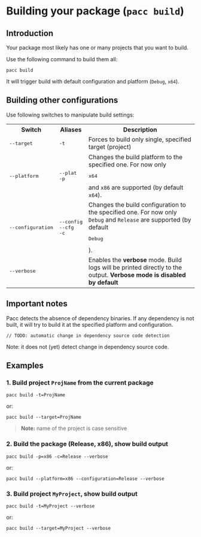 # Building your package (`pacc build`)

## Introduction

Your package most likely has one or many projects that you want to build.

Use the following command to build them all:

```
pacc build
```

It will trigger build with default configuration and platform (`Debug`, `x64`).

## Building other configurations

Use following switches to manipulate build settings:

<table>
	<tr>
		<th>Switch</th>
		<th>Aliases</th>
		<th>Description</th>
	</tr>
	<tr>
		<td><pre>--target</pre></td>
		<td><pre>-t</pre></td>
		<td>Forces to build only single, specified target (project)</td>
	</tr>
	<tr>
		<td><pre>--platform</pre></td>
		<td><pre>--plat<br>-p</pre></td>
		<td>Changes the build platform to the specified one.
		For now only <pre>x64</pre> and <code>x86</code> are supported (by default <code>x64</code>).</td>
	</tr>
	<tr>
		<td><pre>--configuration</pre></td>
		<td><pre>--config<br>--cfg<br>-c</pre></td>
		<td>Changes the build configuration to the specified one. For now only <code>Debug</code> and <code>Release</code> are supported (by default <pre>Debug</pre>).</td>
	</tr>
	<tr>
		<td><pre>--verbose</pre></td>
		<td></td>
		<td>Enables the <b>verbose</b> mode. 
		Build logs will be printed directly to the output. <b>Verbose mode is disabled by default</b></td>
	</tr>
</table>

## Important notes

Pacc detects the absence of dependency binaries. If any dependency is not built, it will try to build it at the specified platform and configuration.

`// TODO: automatic change in dependency source code detection`

Note: it does not (yet) detect change in dependency source code.

## Examples


### 1. Build project `ProjName` from the current package

```
pacc build -t=ProjName
```

or:

```
pacc build --target=ProjName
```

> **Note:** name of the project is case sensitive

### 2. Build the package (Release, x86), show build output

```
pacc build -p=x86 -c=Release --verbose
```

or:

```
pacc build --platform=x86 --configuration=Release --verbose
```

### 3. Build project `MyProject`, show build output

```
pacc build -t=MyProject --verbose
```

or:

```
pacc build --target=MyProject --verbose
```